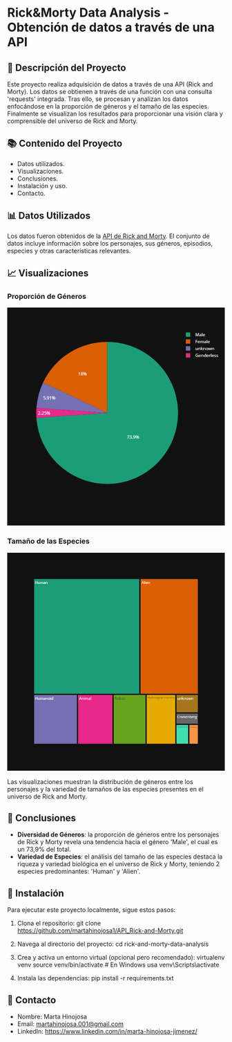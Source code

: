 # Rick&Morty Data Analysis - Obtención de datos a través de una API

## 📄 Descripción del Proyecto

Este proyecto realiza adquisición de datos a través de una API (Rick and Morty). Los datos se obtienen a través de una función con una consulta 'requests' integrada. Tras ello, se procesan y analizan los datos enfocándose en la proporción de géneros y el tamaño de las especies. Finalmente se visualizan los resultados para proporcionar una visión clara y comprensible del universo de Rick and Morty.

## 📚 Contenido del Proyecto

- Datos utilizados.
- Visualizaciones.
- Conclusiones.
- Instalación y uso.
- Contacto.

## 📊 Datos Utilizados

Los datos fueron obtenidos de la [API de Rick and Morty](https://rickandmortyapi.com/). El conjunto de datos incluye información sobre los personajes, sus géneros, episodios, especies y otras características relevantes.  

## 📈 Visualizaciones

### Proporción de Géneros

![Proporción de Géneros](img/proporcion_generos.png)

### Tamaño de las Especies

![Tamaño de las Especies](img/especies.png)

Las visualizaciones muestran la distribución de géneros entre los personajes y la variedad de tamaños de las especies presentes en el universo de Rick and Morty.

## 📌 Conclusiones

- **Diversidad de Géneros**: la proporción de géneros entre los personajes de Rick y Morty revela una tendencia hacia el género 'Male', el cual es un 73,9% del total.
- **Variedad de Especies**: el análisis del tamaño de las especies destaca la riqueza y variedad biológica en el universo de Rick y Morty, teniendo 2 especies predominantes: 'Human' y 'Alien'.

## 🚀 Instalación

Para ejecutar este proyecto localmente, sigue estos pasos:

1. Clona el repositorio:
git clone https://github.com/martahinojosa1/API_Rick-and-Morty.git

2. Navega al directorio del proyecto:
cd rick-and-morty-data-analysis

3. Crea y activa un entorno virtual (opcional pero recomendado):
virtualenv venv
source venv/bin/activate # En Windows usa venv\Scripts\activate

4. Instala las dependencias:
pip install -r requirements.txt


## 📧 Contacto

- Nombre: Marta Hinojosa
- Email: martahinojosa.001@gmail.com
- LinkedIn: https://www.linkedin.com/in/marta-hinojosa-jimenez/



 
